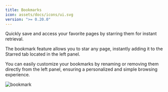 ```yaml
---
title: Bookmarks
icon: assets/docs/icons/ui.svg
version: ">= 0.20.0"
---
```


Quickly save and access your favorite pages by starring them for instant retrieval.

The bookmark feature allows you to star any page, instantly adding it to the Starred tab located in the left panel.

You can easily customize your bookmarks by renaming or removing them directly from the left panel, ensuring a personalized and simple browsing experience.

![bookmark](assets/docs/user-interface-guide/bookmarks.png)